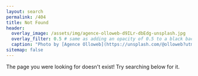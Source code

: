 ```yaml
---
layout: search
permalink: /404
title: Not Found
header:
  overlay_image: /assets/img/agence-olloweb-d9ILr-dbEdg-unsplash.jpg
  overlay_filter: 0.5 # same as adding an opacity of 0.5 to a black background
  caption: "Photo by [Agence Olloweb](https://unsplash.com/@olloweb?utm_content=creditCopyText&utm_medium=referral&utm_source=unsplash) on [Unsplash](https://unsplash.com/photos/magnifying-glass-near-gray-laptop-computer-d9ILr-dbEdg?utm_content=creditCopyText&utm_medium=referral&utm_source=unsplash)"
sitemap: false
---
```


The page you were looking for doesn't exist! Try searching below for it.
